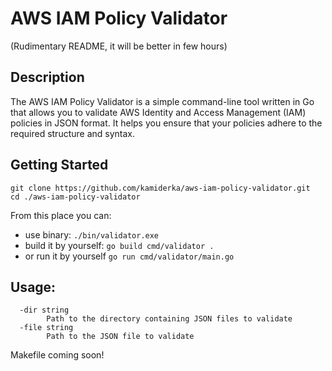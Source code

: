 # AWS IAM Policy Validator 
(Rudimentary README, it will be better in few hours)
## Description
The AWS IAM Policy Validator is a simple command-line tool written in Go that allows you to validate AWS Identity and Access Management (IAM) policies in JSON format. It helps you ensure that your policies adhere to the required structure and syntax.

## Getting Started

```
git clone https://github.com/kamiderka/aws-iam-policy-validator.git
cd ./aws-iam-policy-validator
```

From this place you can: 

- use binary: `./bin/validator.exe`
- build it by yourself:  `go build cmd/validator .`
- or run it by yourself `go run cmd/validator/main.go`

## Usage:
````
  -dir string
        Path to the directory containing JSON files to validate
  -file string
        Path to the JSON file to validate
````
Makefile coming soon! 

